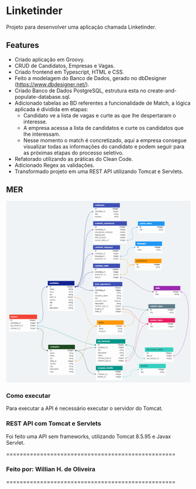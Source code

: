 # Linketinder

Projeto para desenvolver uma aplicação chamada Linketinder.

## Features
* Criado aplicação em Groovy.
* CRUD de Candidatos, Empresas e Vagas.
* Criado frontend em Typescript, HTML e CSS.
* Feito a modelagem do Banco de Dados, gerado no dbDesigner (https://www.dbdesigner.net/).
* Criado Banco de Dados PostgreSQL, estrutura esta no create-and-populate-database.sql.
* Adicionado tabelas ao BD referentes a funcionalidade de Match, a lógica aplicada é dividida em etapas:
   * Candidato ve a lista de vagas e curte as que lhe despertaram o interesse.
   * A empresa acessa a lista de candidatos e curte os candidatos que lhe interessam.
   * Nesse momento o match é concretizado, aqui a empresa consegue visualizar todas as informações do candidato e podem seguir para as próximas etapas do processo seletivo.
* Refatorado utilizando as práticas do Clean Code.
* Adicionado Regex as validações.
* Transformado projeto em uma REST API utilizando Tomcat e Servlets.

## MER
<img src="MER.png">

### Como executar
Para executar a API é necessário executar o servidor do Tomcat.

### REST API com Tomcat e Servlets
Foi feito uma API sem frameworks, utilizando Tomcat 8.5.95 e Javax Servlet.

==================================================
### Feito por: Willian H. de Oliveira
==================================================
